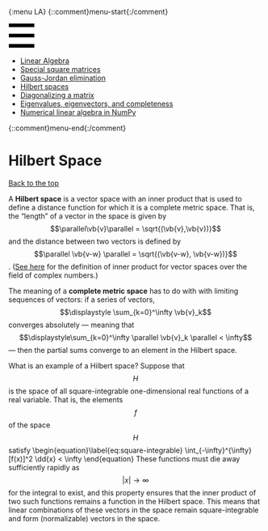 {:menu LA}
{::comment}menu-start{:/comment}

<div class="dropdown">
<label id="hamburger-menu"><img id="hamburger" src="figs/hamburger.png"></label>
<div class="dropdown-content">
<ul>
<li><a href="LA-LinearAlgebra.html">Linear Algebra</a></li>
<li><a href="LA-SquareMatrices.html">Special square matrices</a></li>
<li><a href="LA-GaussJordan.html">Gauss-Jordan elimination</a></li>
<li><a href="LA-HilbertSpace.html">Hilbert spaces</a></li>
<li><a href="LA-Diagonalization.html">Diagonalizing a matrix</a></li>
<li><a href="LA-Eigenvectors.html">Eigenvalues, eigenvectors, and completeness</a></li>
<li><a href="LA-NumericalLinearAlgebra.html">Numerical linear algebra in NumPy</a></li>
</ul>
</div>
</div>

{::comment}menu-end{:/comment}


# Hilbert Space

[Back to the top](LA-LinearAlgebra.md)

A **Hilbert space** is a vector space with an inner product that is used to define a distance function for which it is a complete metric space. That is, the “length” of a vector in the space is given by $$\parallel\vb{v}\parallel = \sqrt{(\vb{v},\vb{v})}$$ and the distance between two vectors is defined by $$\parallel \vb{v-w} \parallel = \sqrt{(\vb{v-w}, \vb{v-w})}$$. ([See here](LA-LinearAlgebra.md#complex-spaces) for the definition of inner product for vector spaces over the field of complex numbers.)

The meaning of a **complete metric space** has to do with with limiting sequences of vectors: if a series of vectors, $$\displaystyle \sum_{k=0}^\infty \vb{v}_k$$ converges absolutely — meaning that $$\displaystyle\sum_{k=0}^\infty \parallel \vb{v}_k \parallel < \infty$$ — then the partial sums converge to an element in the Hilbert space.

What is an example of a Hilbert space? Suppose that $$H$$ is the space of all square-integrable one-dimensional real functions of a real variable. That is, the elements $$f$$ of the space $$H$$ satisfy
\begin{equation}\label{eq:square-integrable}
  \int_{-\infty}^{\infty} [f(x)]^2 \dd{x} < \infty
\end{equation}
These functions must die away sufficiently rapidly as $$|x| \to \infty$$ for the integral to exist, and this property ensures that the inner product of two such functions remains a function in the Hilbert space. This means that linear combinations of these vectors in the space remain square-integrable and form (normalizable) vectors in the space.

